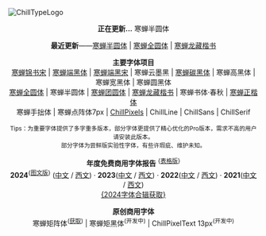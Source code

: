 ![ChillTypeLogo](https://github.com/Warren2060/Warren2060/assets/87366329/01853e09-95ae-4670-b7df-39c52d23d12a)

 **<p align="center">正在更新...** 寒蝉半圆体
 **<p align="center">最近更新**——[寒蝉半圆体](https://github.com/Warren2060/Chill-Round) | [寒蝉全圆体](https://github.com/Warren2060/Chill-Round) | [寒蝉龙藏楷书](https://github.com/Warren2060/ChillCalligraphy)

 **<p align="center">主要字体项目** <br>
[寒蝉锦书宋](https://github.com/Warren2060/ChillJinshuSong) | [寒蝉端黑体](https://github.com/Warren2060/ChillDuanSans) | [寒蝉端黑宋](https://github.com/Warren2060/ChillDuanHeiSong) | 寒蝉云墨黑 | [寒蝉碳黑体](https://github.com/Warren2060/ChillTanHei) | 寒蝉高黑体 | 寒蝉宽黑体 | 寒蝉圆黑体 <br>
[寒蝉全圆体](https://github.com/Warren2060/Chill-Round) | 寒蝉半圆体 | [寒蝉团圆体](https://github.com/Warren2060/ChillReunion) | [寒蝉龙藏楷书](https://github.com/Warren2060/ChillCalligraphy) | 寒蝉书体·春秋 | [寒蝉正楷体](https://github.com/Warren2060/Chillkai) <br>
寒蝉手拙体 | 寒蝉点阵体7px | [ChillPixels](https://github.com/Warren2060/Chill-Pixels) | ChillLine | ChillSans | ChillSerif <br>

<p align="center"><sup>Tips：为重要字体提供了多字重多版本，部分字体更提供了精心优化的Pro版本，需求不高的用户请安装此版本。<br>
  部分字体为尝鲜版实验性字体，有些许瑕疵、维护未知。

**<p align="center">年度免费商用字体报告**     <sup>{[表格版](https://docs.qq.com/sheet/DV1RBT2pOWE1pS2VU?tab=5j0xfq)}</sup> <br>
**2024**<sup>{[图文版](https://mastergo.com/goto/wBixBfjx?file=109471867324863)}</sup> ([中文](https://www.zcool.com.cn/article/ZMTYwNTA2NA==.html) / [西文](https://www.zcool.com.cn/article/ZMTYwNTA3Ng==.html)) · **2023**([中文](https://www.zcool.com.cn/article/ZMTUxMzA2OA==.html) / [西文](https://www.zcool.com.cn/article/ZMTUxMzA3Ng==.html)) · **2022**([中文](https://www.zcool.com.cn/article/ZMTM3OTE3Mg==.html) / [西文](https://www.zcool.com.cn/article/ZMTM3NzczNg==.html)) · **2021**([中文](https://www.zcool.com.cn/article/ZNzYxNTg4.html) / [西文](https://www.zcool.com.cn/article/ZNzcwMzcy.html)) <br>
[{2024字体合辑获取}](https://github.com/Warren2060/FreeFontCollection)

 **<p align="center">原创商用字体** <br>
 寒蝉矩阵体<sup>([获取](https://www.xiaohongshu.com/goods-detail/64d735aa637f13000159ad4a?xhsshare=CopyLink&appuid=5572c26041a2b31846b4c4d1&apptime=1700279429))</sup> | 寒蝉矩黑体<sup>(开发中)</sup> | ChillPixelText 13px<sup>(开发中)</sup>
